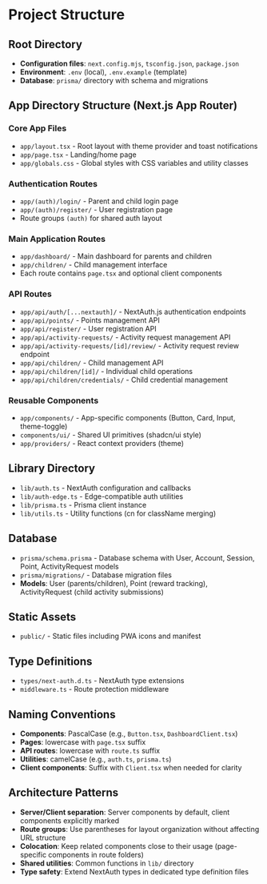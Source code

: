 # Project Structure

## Root Directory
- **Configuration files**: `next.config.mjs`, `tsconfig.json`, `package.json`
- **Environment**: `.env` (local), `.env.example` (template)
- **Database**: `prisma/` directory with schema and migrations

## App Directory Structure (Next.js App Router)

### Core App Files
- `app/layout.tsx` - Root layout with theme provider and toast notifications
- `app/page.tsx` - Landing/home page
- `app/globals.css` - Global styles with CSS variables and utility classes

### Authentication Routes
- `app/(auth)/login/` - Parent and child login page
- `app/(auth)/register/` - User registration page
- Route groups `(auth)` for shared auth layout

### Main Application Routes
- `app/dashboard/` - Main dashboard for parents and children
- `app/children/` - Child management interface
- Each route contains `page.tsx` and optional client components

### API Routes
- `app/api/auth/[...nextauth]/` - NextAuth.js authentication endpoints
- `app/api/points/` - Points management API
- `app/api/register/` - User registration API
- `app/api/activity-requests/` - Activity request management API
- `app/api/activity-requests/[id]/review/` - Activity request review endpoint
- `app/api/children/` - Child management API
- `app/api/children/[id]/` - Individual child operations
- `app/api/children/credentials/` - Child credential management

### Reusable Components
- `app/components/` - App-specific components (Button, Card, Input, theme-toggle)
- `components/ui/` - Shared UI primitives (shadcn/ui style)
- `app/providers/` - React context providers (theme)

## Library Directory
- `lib/auth.ts` - NextAuth configuration and callbacks
- `lib/auth-edge.ts` - Edge-compatible auth utilities
- `lib/prisma.ts` - Prisma client instance
- `lib/utils.ts` - Utility functions (cn for className merging)

## Database
- `prisma/schema.prisma` - Database schema with User, Account, Session, Point, ActivityRequest models
- `prisma/migrations/` - Database migration files
- **Models**: User (parents/children), Point (reward tracking), ActivityRequest (child activity submissions)

## Static Assets
- `public/` - Static files including PWA icons and manifest

## Type Definitions
- `types/next-auth.d.ts` - NextAuth type extensions
- `middleware.ts` - Route protection middleware

## Naming Conventions
- **Components**: PascalCase (e.g., `Button.tsx`, `DashboardClient.tsx`)
- **Pages**: lowercase with `page.tsx` suffix
- **API routes**: lowercase with `route.ts` suffix
- **Utilities**: camelCase (e.g., `auth.ts`, `prisma.ts`)
- **Client components**: Suffix with `Client.tsx` when needed for clarity

## Architecture Patterns
- **Server/Client separation**: Server components by default, client components explicitly marked
- **Route groups**: Use parentheses for layout organization without affecting URL structure
- **Colocation**: Keep related components close to their usage (page-specific components in route folders)
- **Shared utilities**: Common functions in `lib/` directory
- **Type safety**: Extend NextAuth types in dedicated type definition files